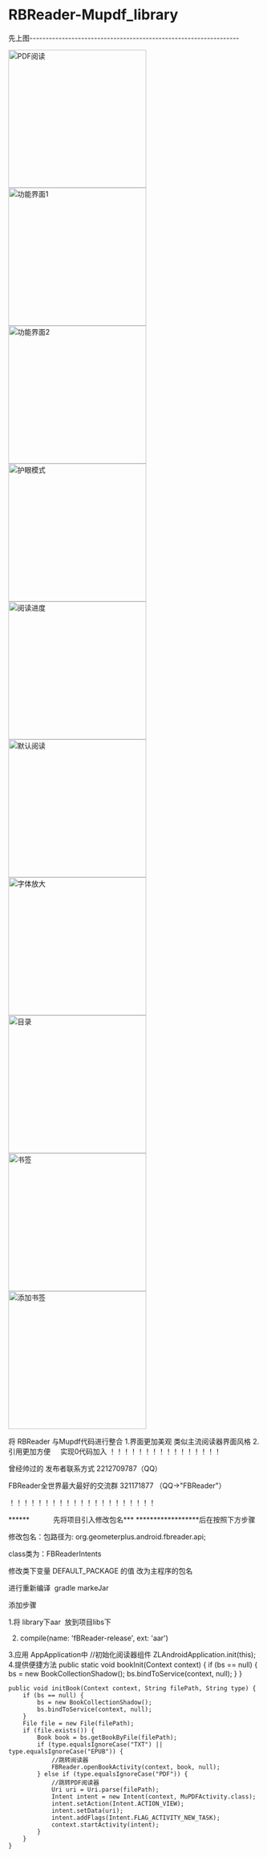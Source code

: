# RBReader-Mupdf_library
先上图-----------------------------------------------------------------


<img src="https://github.com/lurongshuang/FBReader-Mupdf_library/blob/master/image/1.png" width="275" alt="PDF阅读" />
<img src="https://github.com/lurongshuang/FBReader-Mupdf_library/blob/master/image/2.png" width="275" alt="功能界面1" />
<img src="https://github.com/lurongshuang/FBReader-Mupdf_library/blob/master/image/3.png" width="275" alt="功能界面2" />
<img src="https://github.com/lurongshuang/FBReader-Mupdf_library/blob/master/image/4.png" width="275" alt="护眼模式" />
<img src="https://github.com/lurongshuang/FBReader-Mupdf_library/blob/master/image/5.png" width="275" alt="阅读进度" />
<img src="https://github.com/lurongshuang/FBReader-Mupdf_library/blob/master/image/6.png" width="275" alt="默认阅读" />
<img src="https://github.com/lurongshuang/FBReader-Mupdf_library/blob/master/image/7.png" width="275" alt="字体放大" />
<img src="https://github.com/lurongshuang/FBReader-Mupdf_library/blob/master/image/8.png" width="275" alt="目录" />
<img src="https://github.com/lurongshuang/FBReader-Mupdf_library/blob/master/image/9.png" width="275" alt="书签" />
<img src="https://github.com/lurongshuang/FBReader-Mupdf_library/blob/master/image/10.png" width="275" alt="添加书签" />

将 RBReader 与Mupdf代码进行整合
1.界面更加美观 
      类似主流阅读器界面风格
2.引用更加方便 
      实现0代码加入
！！！！！！！！！！！！！！！！

曾经帅过的 发布者联系方式  2212709787（QQ）

FBReader全世界最大最好的交流群  321171877 （QQ->"FBReader"）

！！！！！！！！！！！！！！！！！！！！！

******             先将项目引入修改包名*** ******************后在按照下方步骤

修改包名：包路径为: org.geometerplus.android.fbreader.api; 

class类为：FBReaderIntents

修改类下变量  DEFAULT_PACKAGE 的值 改为主程序的包名

进行重新编译  gradle  markeJar

添加步骤

1.将 library下aar  放到项目libs下

2. compile(name: 'fBReader-release', ext: 'aar')

3.应用 AppApplication中 
  //初始化阅读器组件
        ZLAndroidApplication.init(this);
4.提供便捷方法
    public static void bookInit(Context context) {
        if (bs == null) {
            bs = new BookCollectionShadow();
            bs.bindToService(context, null);
        }
    }

    public void initBook(Context context, String filePath, String type) {
        if (bs == null) {
            bs = new BookCollectionShadow();
            bs.bindToService(context, null);
        }
        File file = new File(filePath);
        if (file.exists()) {
            Book book = bs.getBookByFile(filePath);
            if (type.equalsIgnoreCase("TXT") || type.equalsIgnoreCase("EPUB")) {
                //跳转阅读器
                FBReader.openBookActivity(context, book, null);
            } else if (type.equalsIgnoreCase("PDF")) {
                //跳转PDF阅读器
                Uri uri = Uri.parse(filePath);
                Intent intent = new Intent(context, MuPDFActivity.class);
                intent.setAction(Intent.ACTION_VIEW);
                intent.setData(uri);
                intent.addFlags(Intent.FLAG_ACTIVITY_NEW_TASK);
                context.startActivity(intent);
            }
        }
    }
    
